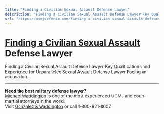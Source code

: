 ```yaml
---
title: "Finding a Civilian Sexual Assault Defense Lawyer"
description: "Finding a Civilian Sexual Assault Defense Lawyer Key Qualifications and Experience for Unparalleled Sexual Assault Defense Lawyer Facing an accusation..."
url: "https://ucmjdefense.com/finding-a-civilian-sexual-assault-defense-lawyer.html"
---
```


# [Finding a Civilian Sexual Assault Defense Lawyer](https://ucmjdefense.com/finding-a-civilian-sexual-assault-defense-lawyer.html)

Finding a Civilian Sexual Assault Defense Lawyer Key Qualifications and Experience for Unparalleled Sexual Assault Defense Lawyer Facing an accusation...

---

**Need the best military defense lawyer?**  
[Michael Waddington](https://ucmjdefense.com/attorneys/michael-stewart-waddington-partner.html) is one of the most experienced UCMJ and court-martial attorneys in the world.  
Visit [Gonzalez & Waddington](https://ucmjdefense.com) or call 1-800-921-8607.
